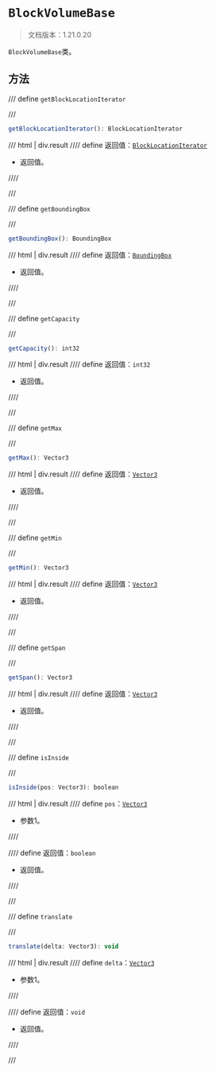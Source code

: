 # `BlockVolumeBase`

> 文档版本：1.21.0.20

`BlockVolumeBase`类。

## 方法

/// define
`getBlockLocationIterator`


///

```js
getBlockLocationIterator(): BlockLocationIterator
```

/// html | div.result
//// define
返回值：[`BlockLocationIterator`](./blocklocationiterator.md)

- 返回值。


////

///


/// define
`getBoundingBox`


///

```js
getBoundingBox(): BoundingBox
```

/// html | div.result
//// define
返回值：[`BoundingBox`](./boundingbox.md)

- 返回值。


////

///


/// define
`getCapacity`


///

```js
getCapacity(): int32
```

/// html | div.result
//// define
返回值：`int32`

- 返回值。


////

///


/// define
`getMax`


///

```js
getMax(): Vector3
```

/// html | div.result
//// define
返回值：[`Vector3`](./vector3.md)

- 返回值。


////

///


/// define
`getMin`


///

```js
getMin(): Vector3
```

/// html | div.result
//// define
返回值：[`Vector3`](./vector3.md)

- 返回值。


////

///


/// define
`getSpan`


///

```js
getSpan(): Vector3
```

/// html | div.result
//// define
返回值：[`Vector3`](./vector3.md)

- 返回值。


////

///


/// define
`isInside`


///

```js
isInside(pos: Vector3): boolean
```

/// html | div.result
//// define
`pos`：[`Vector3`](./vector3.md)

- 参数1。


////

//// define
返回值：`boolean`

- 返回值。


////

///


/// define
`translate`


///

```js
translate(delta: Vector3): void
```

/// html | div.result
//// define
`delta`：[`Vector3`](./vector3.md)

- 参数1。


////

//// define
返回值：`void`

- 返回值。


////

///

